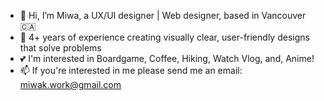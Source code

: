 - 👋 Hi, I’m Miwa, a UX/UI designer | Web designer, based in Vancouver🇨🇦
- 👀 4+ years of experience creating visually clear, user-friendly designs that solve problems
- 💕 I'm interested in Boardgame, Coffee, Hiking, Watch Vlog, and, Anime!
- 📫 If you're interested in me please send me an email: miwak.work@gmail.com

<!---
shenhe304/shenhe304 is a ✨ special ✨ repository because its `README.md` (this file) appears on your GitHub profile.
You can click the Preview link to take a look at your changes.
--->

